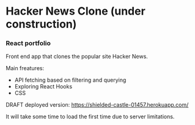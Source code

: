 # Hacker News Clone (under construction)
### React portfolio

Front end app that clones the popular site Hacker News. 


Main freatures:

- API fetching based on filtering and querying
- Exploring React Hooks
- CSS

DRAFT deployed version: <a href="https://shielded-castle-01457.herokuapp.com/" target="_blank">https://shielded-castle-01457.herokuapp.com/</a> 

It will take some time to load the first time due to server limitations.
